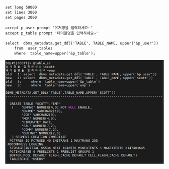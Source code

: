 ```
set long 50000
set lines 3000
set pages 3000

accept p_user prompt '유저명을 입력하세요~'
accept p_table prompt '테이블명을 입력하세요~'

select  dbms_metadata.get_ddl('TABLE', TABLE_NAME, upper('&p_user'))
    from  user_tables
    where  table_name=upper('&p_table');
```
<img src="https://github.com/corvina1208/Scripts/blob/main/table_sc.png">
